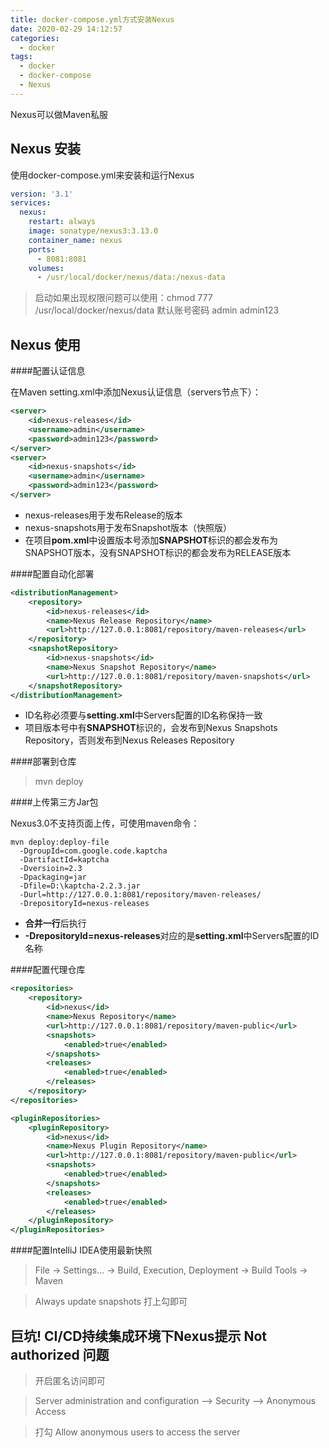 ```yaml
---
title: docker-compose.yml方式安装Nexus
date: 2020-02-29 14:12:57
categories:
  - docker
tags:
  - docker
  - docker-compose
  - Nexus
---
```


Nexus可以做Maven私服
<!--more-->

## Nexus 安装

使用docker-compose.yml来安装和运行Nexus
```yaml
version: '3.1'
services:
  nexus:
    restart: always
    image: sonatype/nexus3:3.13.0
    container_name: nexus
    ports:
      - 8081:8081
    volumes:
      - /usr/local/docker/nexus/data:/nexus-data
```

> 启动如果出现权限问题可以使用：chmod 777 /usr/local/docker/nexus/data
> 默认账号密码 admin  admin123

## Nexus 使用

####配置认证信息

在Maven setting.xml中添加Nexus认证信息（servers节点下）：
```xml
<server>
	<id>nexus-releases</id>
	<username>admin</username>
	<password>admin123</password>
</server>
<server>
	<id>nexus-snapshots</id>
	<username>admin</username>
	<password>admin123</password>
</server>
```
- nexus-releases用于发布Release的版本
- nexus-snapshots用于发布Snapshot版本（快照版）
- 在项目**pom.xml**中设置版本号添加**SNAPSHOT**标识的都会发布为SNAPSHOT版本，没有SNAPSHOT标识的都会发布为RELEASE版本

####配置自动化部署

```xml
<distributionManagement>
	<repository>
		<id>nexus-releases</id>
		<name>Nexus Release Repository</name>
		<url>http://127.0.0.1:8081/repository/maven-releases</url>
	</repository>
	<snapshotRepository>
		<id>nexus-snapshots</id>
		<name>Nexus Snapshot Repository</name>
		<url>http://127.0.0.1:8081/repository/maven-snapshots</url>
	</snapshotRepository>
</distributionManagement>
```
- ID名称必须要与**setting.xml**中Servers配置的ID名称保持一致
- 项目版本号中有**SNAPSHOT**标识的，会发布到Nexus Snapshots Repository，否则发布到Nexus Releases Repository

####部署到仓库

> mvn deploy

####上传第三方Jar包

Nexus3.0不支持页面上传，可使用maven命令：
```
mvn deploy:deploy-file
  -DgroupId=com.google.code.kaptcha
  -DartifactId=kaptcha
  -Dversioin=2.3
  -Dpackaging=jar
  -Dfile=D:\kaptcha-2.2.3.jar
  -Durl=http://127.0.0.1:8081/repository/maven-releases/
  -DrepositoryId=nexus-releases
```
- **合并一行**后执行
- **-DrepositoryId=nexus-releases**对应的是**setting.xml**中Servers配置的ID名称

####配置代理仓库

```xml
<repositories>
	<repository>
		<id>nexus</id>
		<name>Nexus Repository</name>
		<url>http://127.0.0.1:8081/repository/maven-public</url>
		<snapshots>
			<enabled>true</enabled>
		</snapshots>
		<releases>
			<enabled>true</enabled>
		</releases>
	</repository>
</repositories>
```

```xml
<pluginRepositories>
	<pluginRepository>
		<id>nexus</id>
		<name>Nexus Plugin Repository</name>
		<url>http://127.0.0.1:8081/repository/maven-public</url>
		<snapshots>
			<enabled>true</enabled>
		</snapshots>
		<releases>
			<enabled>true</enabled>
		</releases>
	</pluginRepository>
</pluginRepositories>
```

####配置IntelliJ IDEA使用最新快照

> File -> Settings... -> Build, Execution, Deployment -> Build Tools -> Maven

> Always update snapshots 打上勾即可

## 巨坑! CI/CD持续集成环境下Nexus提示 Not authorized 问题

> 开启匿名访问即可

> Server administration and configuration ——> Security ——> Anonymous Access

> 打勾 Allow anonymous users to access the server

